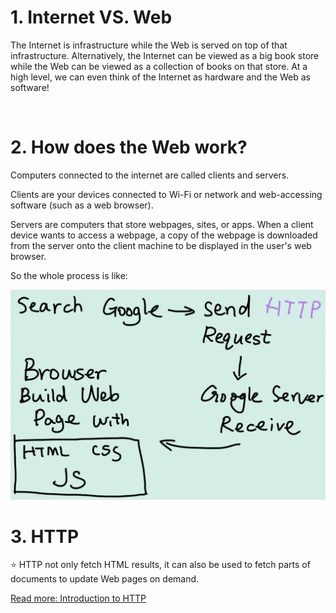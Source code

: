 # 1. Internet VS. Web

The Internet is infrastructure while the Web is served on top of that infrastructure. Alternatively, the Internet can be viewed as a big book store while the Web can be viewed as a collection of books on that store. At a high level, we can even think of the Internet as hardware and the Web as software!

<br>

# 2. How does the Web work?

Computers connected to the internet are called clients and servers.

Clients are your devices connected to Wi-Fi or network and web-accessing software (such as a web browser).

Servers are computers that store webpages, sites, or apps. When a client device wants to access a webpage, a copy of the webpage is downloaded from the server onto the client machine to be displayed in the user's web browser.

So the whole process is like:

<img width="600" alt="web" src="../images/Intro/web.png">

<br>

# 3. HTTP

⭐️ HTTP not only fetch HTML results, it can also be used to fetch parts of documents to update Web pages on demand.

[Read more: Introduction to HTTP ](https://launchschool.com/books/http)
